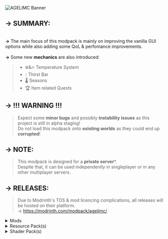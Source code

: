 ![AGELIMC Banner](https://cdn.modrinth.com/data/cached_images/ff53cfd4dd7c75562addc910a1334951d68a4e8f.png)  
## **-> SUMMARY:**
\
**->** The main focus of this modpack is mainly on improving the vanilla GUI options while      also adding some QoL & perfomance improvements.\
\
**->** Some new **mechanics** are also introduced:
> - ❄️&🔥 Temperature System
> - 💧 Thirst Bar
> - 🌡️ Seasons
> - 🏆 Item related Quests

## **-> !!! WARNING !!!**
> Expect some **minor bugs** and possibly **instability issues** as this project is still in alpha staging!\
> Do not load this modpack onto **existing worlds** as they could end up **corrupted**!

## **-> NOTE:**
> This modpack is designed for a **private server***.\
> Despite that, it can be used independently in singleplayer or in any other multiplayer servers.

## **-> RELEASES:**
> Due to Modrinth's TOS & mod licencing complications, all releases will be hosted on their platform.\
> -> https://modrinth.com/modpack/agelimc/ 

<details>
<summary>Mods</summary>

---
PERFOMANCE:
---
<ul>
	<li><a href="https://modrinth.com/mod/uXXizFIs">FerriteCore</a> [6.0.1]</li>
	<li><a href="https://modrinth.com/mod/NNAgCjsB">EntityCulling-Fabric</a> [1.6.2-mc1.20.1]</li>
	<li><a href="https://modrinth.com/mod/nmDcB62a">ModernFix</a> [5.17.0+mc1.20.1]</li>	
	<li><a href="https://modrinth.com/mod/g96Z4WVZ">BadOptimizations</a> [2.1.1]</li>
	<li><a href="https://modrinth.com/mod/5ZwdcRci">ImmediatelyFast</a> [1.2.14+1.20.4]</li>
	<li><a href="https://modrinth.com/mod/OVuFYfre">Enhanced Block Entities</a> [0.9+1.20]</li>
	<li><a href="https://modrinth.com/mod/AANobbMI">Sodium</a> [0.5.8+mc1.20.1]</li>
    	<li><a href="https://modrinth.com/mod/VSNURh3q">Concurrent Chunk Management Engine</a> [0.2.0+alpha.11.5]</li>
	<li><a href="https://modrinth.com/mod/hvFnDODi">LazyDFU</a> [0.1.3]</li>
    	<li><a href="https://modrinth.com/mod/fQEb0iXm">Krypton</a> [0.2.3]</li>
    	<li><a href="https://modrinth.com/mod/gvQqBUqZ">Lithium</a> [0.11.2]</li>
	<li><a href="https://modrinth.com/mod/NRjRiSSD">Memory Leak Fix</a> [1.1.5]</li>
    	<li><a href="https://modrinth.com/mod/KuNKN7d2">Noisium</a> [2.0.3+mc1.20-1.20.1]</li>
    	<li><a href="https://modrinth.com/mod/fQEb0iXm">Krypton</a> [0.2.3]</li>
	<li><a href="https://modrinth.com/mod/l6YH9Als">+ spark</a> [1.10.53]</li>
</ul>

---
FEATURE:
---
<ul>
	<li><a href="https://modrinth.com/mod/mOgUt4GM">Mod Menu</a> [7.2.2]</li>
	<li><a href="https://modrinth.com/mod/YL57xq9U">Iris</a> [1.7.0+mc1.20.1]</li>
	<li><a href="https://modrinth.com/mod/8shC1gFX">BetterF3</a> [7.0.2]</li>
	<li><a href="https://modrinth.com/mod/Bh37bMuy">Reese's Sodium Options</a> [1.7.2+mc1.20.1-build.101]</li>
	<li><a href="https://modrinth.com/mod/PtjYWJkn">Sodium Extra</a> [0.5.4+mc1.20.1-build.115]</li>
	<li><a href="https://modrinth.com/mod/Orvt0mRa">Indium</a> [1.0.30+mc1.20.4]</li>
	<li><a href="https://modrinth.com/mod/4I1XuqiY">Entity Model Features</a> [2.0.2]</li>
	<li><a href="https://modrinth.com/mod/BVzZfTc1">Entity Texture Features</a> [6.0.1]</li>
  
</ul>

---
DEBUG:
---
<ul>
	<li><a href="https://modrinth.com/mod/QwxR6Gcd">Debugify</a> [1.20.1+2.0]</li>
	<li><a href="https://modrinth.com/mod/QdG47OkI">Model Gap Fix</a> [1.15]</li>
	<li><a href="https://modrinth.com/mod/yM94ont6">Not Enough Crashes</a> [4.4.7+1.20.1]</li>
  	<li><a href="https://modrinth.com/mod/lOOpEntO">AttributeFix</a> [21.0.4]</li>
    	<li><a href="https://modrinth.com/mod/QwxR6Gcd">Debugify</a> [1.20.1+2.0]</li>
</ul>


---
WORLDGEN:
---
<ul>
<li><a href="https://modrinth.com/mod/CdRC4fyI">CTOV - Farmer Delight Compat</a> [2.1]</li>
<li><a href="https://modrinth.com/mod/IAnP4np7">Create: Structures</a> [1.1.0]</li>
<li><a href="https://modrinth.com/mod/tb5O1ssC">Abridged</a> [1.1.1]</li>
<li><a href="https://modrinth.com/mod/OQAgZMH1">Moog's Voyager Structures</a> [4.1.2-1.20-fabric]</li>
<li><a href="https://modrinth.com/mod/fgmhI8kH">ChoiceTheorem's Overhauled Village</a> [3.4.3]</li>
<li><a href="https://modrinth.com/mod/6PJbKvJH">CTOV - Chef's delight Compat</a> [2.0]</li>
<li><a href="https://modrinth.com/mod/l9fldtN4">CTOV - Create: Structures</a> [1.0]</li>
<li><a href="https://modrinth.com/mod/lWDHr9jE">Tectonic</a> [2.3.4]</li>
<li><a href="https://modrinth.com/mod/8oi3bsk5">Terralith</a> [2.4.11]</li>
<li><a href="https://modrinth.com/mod/hu2RSlfZ">Terralith structures suppressor</a> [1.0.0]</li>
<li><a href="https://modrinth.com/mod/KplTt9Ku">Village Spawn Point</a> [4.2]</li>
<li><a href="https://modrinth.com/mod/qwvI41y9">Sparse Structures</a> [2.1.2]</li>
<li><a href="https://modrinth.com/mod/sTZr7NVo">Fabric Waystones</a> [3.3.2+mc1.20.1]</li>
<li><a href="https://modrinth.com/mod/o1C1Dkj5">YUNG's Better Dungeons</a> [1.20-Fabric-4.0.4]</li>
<li><a href="https://modrinth.com/mod/HjmxVlSr">YUNG's Better Mineshafts</a> [1.20-Fabric-4.0.4]</li>
<li><a href="https://modrinth.com/mod/Z2mXHnxP">YUNG's Better Nether Fortresses</a> [1.20-Fabric-2.0.6]</li>
<li><a href="https://modrinth.com/mod/3dT9sgt4">YUNG's Better Ocean Monuments</a> [1.20-Fabric-3.0.4]</li>
<li><a href="https://modrinth.com/mod/kidLKymU">YUNG's Better Strongholds</a> [1.20-Fabric-4.0.3]</li>
<li><a href="https://modrinth.com/mod/t5FRdP87">YUNG's Better Witch Huts</a> [1.20-Fabric-3.0.3]</li>
<li><a href="https://modrinth.com/mod/XNlO7sBv">YUNG's Better Desert Temples</a> [1.20-Fabric-3.0.3]</li>
<li><a href="https://modrinth.com/mod/2BwBOmBQ">YUNG's Better End Island</a> [1.20-Fabric-2.0.6]</li>
<li><a href="https://modrinth.com/mod/z9Ve58Ih">YUNG's Better Jungle Temples</a> [1.20-Fabric-2.0.4]</li>
<li><a href="https://modrinth.com/mod/DjLobEOy">Towns and Towers</a> [1.10.2]</li>
<li><a href="https://modrinth.com/mod/HSfsxuTo">Explorify</a> [1.4.0]</li>
<li><a href="https://modrinth.com/mod/Vr3O6THr">Wabi-Sabi Structures</a> [2.0.0-1.20]</li>
<li><a href="https://modrinth.com/mod/FGlHZl7X">The Lost Castle</a> [1.0.1]</li>
<li><a href="https://modrinth.com/mod/hl5OLM95">Geophilic</a> [2.2.0-mc1.20u1.20.2]</li>
<li><a href="https://modrinth.com/mod/gmUU3UdW">Incendium Biomes Only</a> [1.0.0]</li>
<li><a href="https://modrinth.com/mod/LPjGiSO4">Nullscape</a> [1.2.4]</li>
<li><a href="https://modrinth.com/mod/ZVzW5oNS">Incendium</a> [5.3.4]</li>
</ul>



---
QoL & MANAGEMENT:   
---
<ul>
<li><a href="https://modrinth.com/mod/9NM0dXub">Advancement Plaques</a> [1.4.11]</li>
<li><a href="https://modrinth.com/mod/Q2OqKxDG">Better Advancements</a> [0.3.2.162]</li>
<li><a href="https://modrinth.com/mod/Y5Ve4Ui4">Antique Atlas</a> [2.7.2+1.20]</li>
<li><a href="https://modrinth.com/mod/zV5r3pPn">3d-Skin-Layers</a> [1.6.4]</li>
<li><a href="https://modrinth.com/mod/EsAfCjCV">AppleSkin</a> [2.5.1+mc1.20]</li>
<li><a href="https://modrinth.com/mod/fM515JnW">AmbientSounds</a> [5.3.9]</li>
<li><a href="https://modrinth.com/mod/kqJFAPU9">Better Mount HUD</a> [1.2.2]</li>
<li><a href="https://modrinth.com/mod/n6PXGAoM">Better Statistics Screen</a> [3.9.7+fabric-1.20.1]</li>
<li><a href="https://modrinth.com/mod/G1s2WpNo">Better Third Person</a> [1.9.0]</li>
<li><a href="https://modrinth.com/mod/NK39zBp2">Blur (Fabric)</a> [3.1.0]</li>
<li><a href="https://modrinth.com/mod/BdKIyOLe">Boat Item View Fabric</a> [0.0.5]</li>
<li><a href="https://modrinth.com/mod/M08ruV16">Bobby</a> [5.0.1]</li>
<li><a href="https://modrinth.com/mod/Wb5oqrBJ">Chat Heads</a> [0.10.32]</li>
<li><a href="https://modrinth.com/mod/xv94TkTM">Controlling For Fabric</a> [12.0.2]</li>
<li><a href="https://modrinth.com/mod/UVtY3ZAC">EnchantmentDescriptions</a> [17.0.14]</li>
<li><a href="https://modrinth.com/mod/OSQ8mw2r">Explosive Enhancement</a> [1.2.2-1.20.x]</li>
<li><a href="https://modrinth.com/mod/6txNkua3">Immersive Paintings</a> [0.6.7+1.20.1]</li>
<li><a href="https://modrinth.com/mod/yBW8D80W">LambDynamicLights</a> [2.3.2+1.20.1]</li>
<li><a href="https://modrinth.com/mod/MPCX6s5C">NotEnoughAnimations</a> [1.7.3]</li>
<li><a href="https://modrinth.com/mod/ZX66K16c">Pick Up Notifier</a> [8.0.0]</li>
<li><a href="https://modrinth.com/mod/tagwiZkJ">Polymorph</a> [0.49.3+1.20.1]</li>
<li><a href="https://modrinth.com/mod/rcTfTZr3">Presence Footsteps</a> [1.9.3]</li>
<li><a href="https://modrinth.com/mod/nfn13YXA">Roughly Enough Items</a> [12.1.725]</li>
<li><a href="https://modrinth.com/mod/9eGKb6K1">Simple Voice Chat</a> [1.20.1-2.5.13]</li>
<li><a href="https://modrinth.com/mod/f3WJvB4r">Surveystones</a> [1.3.0+1.20]</li>
<li><a href="https://modrinth.com/mod/AMCbgyVw">Tips</a> [12.0.5]</li>
<li><a href="https://modrinth.com/mod/JtifUr64">Traveler's Titles</a> [1.20-Fabric-4.0.2]</li>
<li><a href="https://modrinth.com/mod/kfqD1JRw">Visual Workbench</a> [8.0.0]</li>
<li><a href="https://modrinth.com/mod/dlNu0RQY">Wakes</a> [0.2.4+1.20.1]</li>
<li><a href="https://modrinth.com/mod/AtB5mHky">What Are They Up To</a> [1.20.1-1.1.1]</li>
<li><a href="https://modrinth.com/mod/laNoi025">Screenshot Viewer</a> [1.2.1-fabric-mc1.20]</li>
<li><a href="https://modrinth.com/mod/6AQIaxuO">wthit</a> [8.10.0]</li>
<li><a href="https://modrinth.com/mod/PRN43VSY">Animatica</a> [0.6+1.20]</li>
<li><a href="https://modrinth.com/mod/SaCpeal4">Comforts</a> [6.3.5+1.20.1]</li>
<li><a href="https://modrinth.com/mod/I0UYcPa0">Inmis</a> [2.7.2-1.20.1]</li>
<li><a href="https://modrinth.com/mod/c4aa1Mqq">InmisAddon</a> [1.0.4]</li>
<li><a href="https://modrinth.com/mod/5aaWibi9">Trinkets</a> [3.7.2]</li>
<li><a href="https://modrinth.com/mod/V8XJ8f5f">Roughly Enough Professions</a> [2.0.2]</li>
<li><a href="https://modrinth.com/mod/yn9u3ypm">Universal Graves</a> [3.0.1+1.20.1]</li>
<li><a href="https://modrinth.com/mod/rI0hvYcd">Visuality</a> [0.7.1+1.20]</li>
<li><a href="https://modrinth.com/mod/H7fshfpD">Dynamic Surroundings</a> [0.3.3]</li>
<li><a href="https://modrinth.com/mod/OZBR5JT5">Easy Anvils</a> [8.0.2]</li>
<li><a href="https://modrinth.com/mod/KJe6y9Eu">Fabric Seasons</a> [2.3+1.20]</li>
<li><a href="https://modrinth.com/mod/fPetb5Kh">Nature's Compass</a> [1.20.1-2.2.3-fabric]</li>
<li><a href="https://modrinth.com/mod/RV1qfVQ8">Explorer's Compass</a> [1.20.1-2.2.3-fabric]</li>
<li><a href="https://modrinth.com/mod/9hx3AbJM">Easy Magic</a> [8.0.1]</li>
<li><a href="https://modrinth.com/mod/TggYmc6t">EnvironmentZ</a> [2.0.8]</li>
<li><a href="https://modrinth.com/mod/qWDh3G0p">Dehydration</a> [1.3.6]</li>
<li><a href="https://modrinth.com/mod/WwbubTsV">YOSBR</a> [0.1.2]</li>
<li><a href="https://modrinth.com/mod/YBz7DOs8">FabricSkyBoxes</a> [0.7.3+mc1.20.1]</li>
<li><a href="https://modrinth.com/mod/JuksLGBQ">OptiGUI</a> [2.1.7]</li>
<li><a href="https://modrinth.com/mod/LQ3K71Q1">Dynamic FPS</a> [3.4.3]</li>
<li><a href="https://modrinth.com/mod/89Wsn8GD">Capes</a> [1.5.2+1.20]</li>
<li><a href="https://modrinth.com/mod/2M01OLQq">Shulker Box Tooltip</a> [4.0.4+1.20.1]</li>
<li><a href="https://modrinth.com/mod/3qsfQtE9">Fabrishot</a> [1.10.1]</li>
<li><a href="https://modrinth.com/mod/nU0bVIaL">Patchouli</a> [1.20.1-84-FABRIC]</li>
<li><a href="https://modrinth.com/mod/pJogNFap">Paginated Advancements</a> [2.3.0]</li>
<li><a href="https://modrinth.com/mod/yoJJjRRE">Clear Despawn</a> [1.1.15]</li>
<li><a href="https://modrinth.com/mod/XeEZ3fK2">Freecam (Modrinth Edition)</a> [1.2.1+1.20]</li>
<li><a href="https://modrinth.com/mod/uEfK2CXF">Just Enough Resources</a> [1.4.0.247]</li>
<li><a href="https://modrinth.com/mod/RLzHAoZe">Resourcify</a> [1.3.6]</li>
<li><a href="https://modrinth.com/mod/5ibSyLAz">Inventory Sorter</a> [1.9.0-1.20]</li>
<li><a href="https://modrinth.com/mod/x02cBj9Y">Status Effect Bars</a> [1.0.3]</li>
<li><a href="https://modrinth.com/mod/cudtvDnd">In-Game Account Switcher</a> [9.0.0-beta.4]</li>
<li><a href="https://modrinth.com/mod/MOqt4Z5n">Chat Patches</a> [201.5.5]</li>
<li><a href="https://modrinth.com/mod/smUP7V3r">Durability Tooltip</a> [1.1.5]</li>
<li><a href="https://modrinth.com/mod/rUgZvGzi">Eating Animation</a> [1.20+1.9.61]</li>
<li><a href="https://modrinth.com/mod/ErpAAAaf">Interactic</a> [0.2.0+1.20]</li>
<li><a href="https://modrinth.com/mod/of7wIinq">SnowyLeavesPlus</a> [0.1.9]</li>
<li><a href="https://modrinth.com/mod/gPCdW0Wr">Make Bubbles Pop Mod</a> [0.2.0-fabric]</li>
<li><a href="https://modrinth.com/mod/Bh6ZOMvp">Smarter Farmers</a> [1.20-1.8.2]</li>
<li><a href="https://modrinth.com/mod/zrzYrlm0">Spawn Animations</a> [1.9.4+mod]</li>
<li><a href="https://modrinth.com/mod/ZPywkPEo">Realistic Sleep</a> [1.10.2+mc1.20-1.20.1]</li>
<li><a href="https://modrinth.com/mod/AVq17PqV">Leaves Be Gone</a> [8.0.0]</li>
<li><a href="https://modrinth.com/mod/rkN8aqci">Async Locator</a> [1.3.0]</li>
<li><a href="https://modrinth.com/mod/HQsBdHGd">Ender Dragon Fight Remastered</a> [4.3]</li>
<li><a href="https://modrinth.com/mod/villager-names-serilum">Villager Names</a> [7.3]</li>
<li><a href="https://modrinth.com/mod/SRlzjEBS">AudioPlayer</a> [1.20.1-1.10.0]</li>
<li><a href="https://modrinth.com/mod/nU0bVIaL">Patchouli</a> [1.20.1-84-FABRIC]</li>
<li><a href="https://modrinth.com/mod/Vebnzrzj">+ LuckPerms</a> [5.4.102]</li>
<li><a href="https://modrinth.com/mod/s86X568j">+ ChunkyBorder</a> [1.1.53]</li>
<li><a href="https://modrinth.com/mod/LFJf0Klb">+ Chunky extended</a> [2.1.1]</li>
<li><a href="https://modrinth.com/mod/fALzjamp">+ Chunky</a> [1.3.146]</li>
<li><a href="https://modrinth.com/mod/8dI2tmqs">+ FabricProxy Lite</a> [2.6.0]</li>
</ul>

---
CONTENT(s):
---
<ul>
<li><a href="https://modrinth.com/mod/x3HZvrj6">Immersive Aircraft</a> [0.7.5+1.20.1]</li>
<li><a href="https://modrinth.com/mod/pvcsfne4">Chefs Delight</a> [1.0.3-fabric-1.20.1]</li>
<li><a href="https://modrinth.com/mod/fFEIiSDQ">Supplementaries</a> [1.20-2.8.10]</li>
<li><a href="https://modrinth.com/mod/pJmCFF0p">Handcrafted</a> [3.0.6]</li>
<li><a href="https://modrinth.com/mod/7vxePowz">Farmer's Delight</a> [1.20.1-2.1.1+refabricated]</li>
<li><a href="https://modrinth.com/mod/JiEhJ3WG">More Mob Variants</a> [1.3.0.1]</li>
<li><a href="https://modrinth.com/mod/F8BQNPWX">Naturalist</a> [4.0.3]</li>
<li><a href="https://modrinth.com/mod/rGWEHQrP">Small Ships</a> [2.0.0-b1.1]</li>
<li><a href="https://modrinth.com/mod/BpwWFOVM">Bountiful</a> [6.0.3+1.20.1]</li>
<li><a href="https://modrinth.com/mod/HQsBdHGd">Ender Dragon Fight Remastered</a> [4.3]</li>
<li><a href="https://modrinth.com/mod/Xbc0uyRg">Create</a> [0.5.1-f-build.1417+mc1.20.1]</li>
<li><a href="https://modrinth.com/mod/E9MuZ1zB">Create: Power Loader</a> [1.4.3-mc1.20.1-fabric]</li>
<li><a href="https://modrinth.com/mod/CXd6g9xp">NiftyCarts</a> [3.0.2+1.20.1]</li>
<li><a href="https://modrinth.com/mod/LOAzExdy">Blank Discs</a> [1.0.0]</li>
<li><a href="https://modrinth.com/mod/GmjmRQ0A">Create Slice &amp; Dice</a> [3.2.1]</li>
<li><a href="https://modrinth.com/mod/6iTJugQR">Amendments</a> [1.20-1.1.27]</li>
</ul>

---
DEPENDENCIES/LIBRARIES:   
---
<ul>
<li><a href="https://modrinth.com/mod/OsZiaDHq">CreativeCore</a> [2.11.24]</li>
<li><a href="https://modrinth.com/mod/P7dR8mSH">Fabric API</a> [0.92.1+1.20.1]</li>
<li><a href="https://modrinth.com/mod/fuuu3xnx">Searchables</a> [1.0.3]</li>
<li><a href="https://modrinth.com/mod/5faXoLqX">Iceberg</a> [1.1.18]</li>
<li><a href="https://modrinth.com/mod/uy4Cnpcm">Bookshelf</a> [20.1.10]</li>
<li><a href="https://modrinth.com/mod/ccKDOlHs">oωo</a> [0.11.2+1.20]</li>
<li><a href="https://modrinth.com/mod/QAGBst4M">Puzzles Lib</a> [8.1.18]</li>
<li><a href="https://modrinth.com/mod/Ua7DFN59">YUNG's API</a> [1.20-Fabric-4.0.4]</li>
<li><a href="https://modrinth.com/mod/rLLJ1OZM">CoroUtil</a> [1.20.1-1.3.7]</li>
<li><a href="https://modrinth.com/mod/ftdbN0KK">Bad Packets</a> [0.4.3]</li>
<li><a href="https://modrinth.com/mod/lhGA9TYQ">Architectury</a> [9.2.14]</li>
<li><a href="https://modrinth.com/mod/ohNO6lps">Forge Config API Port</a> [8.0.0]</li>
<li><a href="https://modrinth.com/mod/zfbCkvdZ">Kambrik</a> [6.1.1+1.20.1]</li>
<li><a href="https://modrinth.com/mod/8FdYDHF5">AutoTag Convention</a> [2.0.2+1.20]</li>
<li><a href="https://modrinth.com/mod/4KjqhPc9">Surveyor Map Framework</a> [0.1.0-beta.11+1.20]</li>
<li><a href="https://modrinth.com/mod/Ha28R6CL">Fabric Language Kotlin</a> [1.10.19+kotlin.1.9.23]</li>
<li><a href="https://modrinth.com/mod/twkfQtEc">Moonlight</a> [1.20-2.11.17]</li>
<li><a href="https://modrinth.com/mod/LN9BxssP">SuperMartijn642's Config Lib</a> [1.1.8+a]</li>
</ul>
</details>

<details>
<summary>Resource Pack(s)</summary>

---
ENTITY(s):
---
<ul>
<li><a href="https://www.curseforge.com/minecraft/texture-packs/create-immersive-aircrafts-resource-pack">Create Immersive Aircrafts</a></li>
<li><a href="https://modrinth.com/resourcepack/fresh-animations">Fresh Animations</a></li>
<li><a href="https://modrinth.com/resourcepack/more-mob-variants-fresh-animations-addon">More Mob Variants x Fresh Animations</a></li>
</ul>

---
GUI:
---

<ul>
<li><a href="https://modrinth.com/resourcepack/embellished-stone-advancements-plaques">Embellished Stone</a></li>
</ul>

---
AMBIENCE:
---

<ul>
<li><a href="https://modrinth.com/resourcepack/cubic-sun-moon">Cubic Sun & Moon</a></li>
</ul>
</details>

<details>
<summary>Shader Pack(s)</summary>

---
VANILLA:
---

<ul>
<li><a href="">Planned for later release!</a></li>
</ul>

---
MODDED:
---
<ul>
<li><a href="https://modrinth.com/shader/complementary-unbound">Complimentary Unbound</a></li>
</ul>
</details>












